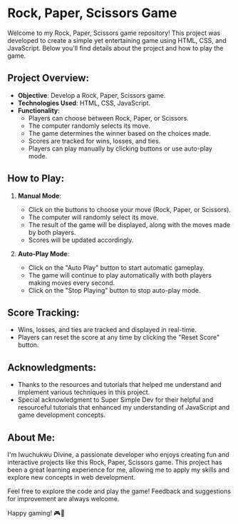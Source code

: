 # Rock, Paper, Scissors Game

Welcome to my Rock, Paper, Scissors game repository! This project was developed to create a simple yet entertaining game using HTML, CSS, and JavaScript. Below you'll find details about the project and how to play the game.

## Project Overview:

- **Objective**: Develop a Rock, Paper, Scissors game.
- **Technologies Used**: HTML, CSS, JavaScript.
- **Functionality**:
  - Players can choose between Rock, Paper, or Scissors.
  - The computer randomly selects its move.
  - The game determines the winner based on the choices made.
  - Scores are tracked for wins, losses, and ties.
  - Players can play manually by clicking buttons or use auto-play mode.
  
## How to Play:

1. **Manual Mode**:
   - Click on the buttons to choose your move (Rock, Paper, or Scissors).
   - The computer will randomly select its move.
   - The result of the game will be displayed, along with the moves made by both players.
   - Scores will be updated accordingly.

2. **Auto-Play Mode**:
   - Click on the "Auto Play" button to start automatic gameplay.
   - The game will continue to play automatically with both players making moves every second.
   - Click on the "Stop Playing" button to stop auto-play mode.

## Score Tracking:

- Wins, losses, and ties are tracked and displayed in real-time.
- Players can reset the score at any time by clicking the "Reset Score" button.

## Acknowledgments:

- Thanks to the resources and tutorials that helped me understand and implement various techniques in this project.
- Special acknowledgment to Super Simple Dev for their helpful and resourceful tutorials that enhanced my understanding of JavaScript and game development concepts.

## About Me:

I'm Iwuchukwu Divine, a passionate developer who enjoys creating fun and interactive projects like this Rock, Paper, Scissors game. This project has been a great learning experience for me, allowing me to apply my skills and explore new concepts in web development.

Feel free to explore the code and play the game! Feedback and suggestions for improvement are always welcome.

Happy gaming! 🎮🚀
